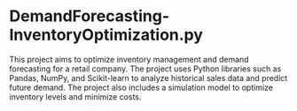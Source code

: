 # DemandForecasting-InventoryOptimization.py
This project aims to optimize inventory management and demand forecasting for a retail company. The project uses Python libraries such as Pandas, NumPy, and Scikit-learn to analyze historical sales data and predict future demand. The project also includes a simulation model to optimize inventory levels and minimize costs. 
